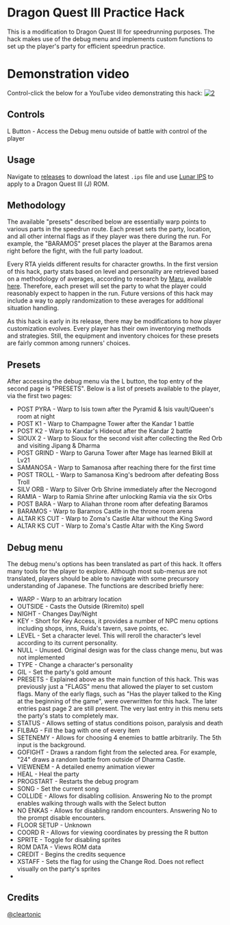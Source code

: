 # Dragon Quest III Practice Hack
This is a modification to Dragon Quest III for speedrunning purposes. The hack makes use of the debug menu and implements custom functions to set up the player's party for efficient speedrun practice. 

# Demonstration video
Control-click the below for a YouTube video demonstrating this hack:
[![2](http://img.youtube.com/vi/AOuNvMnZfaE/0.jpg)](http://www.youtube.com/watch?v=AOuNvMnZfaE "1")

## Controls
L Button - Access the Debug menu outside of battle with control of the player

## Usage
Navigate to [releases](https://github.com/cleartonic/dq3_practice/releases) to download the latest `.ips` file and use [Lunar IPS](https://fusoya.eludevisibility.org/lips/) to apply to a Dragon Quest III (J) ROM. 

## Methodology
The available "presets" described below are essentially warp points to various parts in the speedrun route. Each preset sets the party, location, and all other internal flags as if they player was there during the run. For example, the "BARAMOS" preset places the player at the Baramos arena right before the fight, with the full party loadout. 

Every RTA yields different results for character growths. In the first version of this hack, party stats based on level and personality are retrieved based on a methodology of averages, according to research by [Maru](https://twitter.com/Maru0137), available [here](https://docs.google.com/spreadsheets/d/1s794r-Zev1MbAsMdOLvGVkGcUeIXyiHprOWygZf8Q1k/edit#gid=562543515). Therefore, each preset will set the party to what the player could reasonably expect to happen in the run. Future versions of this hack may include a way to apply randomization to these averages for additional situation handling.

As this hack is early in its release, there may be modifications to how player customization evolves. Every player has their own inventorying methods and strategies. Still, the equipment and inventory choices for these presets are fairly common among runners' choices. 

## Presets
After accessing the debug menu via the L button, the top entry of the second page is "PRESETS". Below is a list of presets available to the player, via the first two pages:

 - POST PYRA - Warp to Isis town after the Pyramid & Isis vault/Queen's room at night
 - POST K1 - Warp to Champagne Tower after the Kandar 1 battle
 - POST K2 - Warp to Kandar's Hideout after the Kandar 2 battle
 - SIOUX 2 - Warp to Sioux for the second visit after collecting the Red Orb and visiting Jipang & Dharma
 - POST GRIND - Warp to Garuna Tower after Mage has learned Bikill at Lv21
 - SAMANOSA - Warp to Samanosa after reaching there for the first time
 - POST TROLL - Warp to Samanosa King's bedroom after defeating Boss Troll
 - SILV ORB - Warp to Silver Orb Shrine immediately after the Necrogond
 - RAMIA - Warp to Ramia Shrine after unlocking Ramia via the six Orbs
 - POST BARA - Warp to Aliahan throne room after defeating Baramos 
 - BARAMOS - Warp to Baramos Castle in the throne room arena 
 - ALTAR KS CUT - Warp to Zoma's Castle Altar without the King Sword
 - ALTAR KS CUT - Warp to Zoma's Castle Altar with the King Sword

## Debug menu

The debug menu's options has been translated as part of this hack. It offers many tools for the player to explore. Although most sub-menus are not translated, players should be able to navigate with some precursory understanding of Japanese. The functions are described briefly here:

- WARP - Warp to an arbitrary location
- OUTSIDE - Casts the Outside (Riremito) spell 
- NIGHT - Changes Day/Night
- KEY - Short for Key Access, it provides a number of NPC menu options including shops, inns, Ruida's tavern, save points, ec. 
- LEVEL - Set a character level. This will reroll the character's level according to its current personality. 
- NULL - Unused. Original design was for the class change menu, but was not implemented 
- TYPE - Change a character's personality
- GIL - Set the party's gold amount
- PRESETS - Explained above as the main function of this hack. This was previously just a "FLAGS" menu that allowed the player to set custom flags. Many of the early flags, such as "Has the player talked to the King at the beginning of the game", were overwritten for this hack. The later entries past page 2 are still present. The very last entry in this menu sets the party's stats to completely max. 
- STATUS - Allows setting of status conditions poison, paralysis and death
- FILBAG - Fill the bag with one of every item
- SETENEMY - Allows for choosing 4 enemies to battle arbitrarily. The 5th input is the background. 
- GOFIGHT - Draws a random fight from the selected area. For example, "24" draws a random battle from outside of Dharma Castle. 
- VIEWENEM - A detailed enemy animation viewer
- HEAL - Heal the party
- PROGSTART - Restarts the debug program
- SONG - Set the current song
- COLLIDE - Allows for disabling collision. Answering No to the prompt enables walking through walls with the Select button
- NO ENKAS - Allows for disabling random encounters. Answering No to the prompt disable encounters. 
- FLOOR SETUP - Unknown
- COORD R - Allows for viewing coordinates by pressing the R button
- SPRITE - Toggle for disabling sprites
- ROM DATA - Views ROM data
- CREDIT - Begins the credits sequence
- XSTAFF - Sets the flag for using the Change Rod. Does not reflect visually on the party's sprites
- 

## Credits
[@cleartonic](https://twitter.com/cleartonic)

